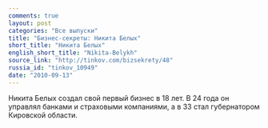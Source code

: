 ```yaml
---
comments: true
layout: post
categories: "Все выпуски"
title: "Бизнес-секреты: Никита Белых"
short_title: "Никита Белых"
english_short_title: "Nikita-Belykh"
source_link: "http://tinkov.com/bizsekrety/48"
russia_id: "tinkov_10949"
date: "2010-09-13"
---
```

Никита Белых создал свой первый бизнес в 18 лет. В 24 года он управлял банками и страховыми компаниями, а в 33 стал губернатором Кировской области.
